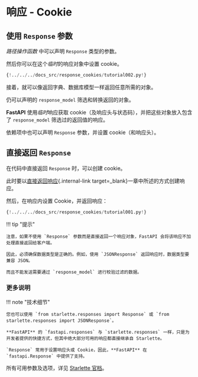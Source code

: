 # 响应 - Cookie

## 使用 `Response` 参数

*路径操作函数* 中可以声明 `Response` 类型的参数。

然后你可以在这个*临时*的响应对象中设置 cookie。

```Python hl_lines="1  8-9"
{!../../../docs_src/response_cookies/tutorial002.py!}
```

接着，就可以像返回字典、数据库模型一样返回任意所需的对象。

仍可以声明的 `response_model` 筛选和转换返回的对象。

**FastAPI** 使用*临时*响应获取 cookie（及响应头与状态码），并把这些对象放入包含了 `response_model` 筛选过的返回值的响应。

依赖项中也可以声明 `Response` 参数，并设置 cookie（和响应头）。

## 直接返回 `Response`

在代码中直接返回 `Response` 时，可以创建 cookie。

此时要以[直接返回响应](response-directly.md){.internal-link target=_blank}一章中所述的方式创建响应。

然后，在响应内设置 Cookie，并返回响应：

```Python hl_lines="10-12"
{!../../../docs_src/response_cookies/tutorial001.py!}
```

!!! tip "提示"

    注意，如果不使用 `Response` 参数而是直接返回一个响应对象，FastAPI 会将该响应不加处理直接返回给客户端。
    
    因此，必须确保数据类型是正确的。例如，使用 `JSONResponse` 返回响应时，数据类型要兼容 JSON。
    
    而且不能发送需要通过 `response_model` 进行校验过滤的数据。

### 更多说明

!!! note "技术细节"

    您也可以使用 `from starlette.responses import Response` 或 `from starlette.responses import JSONResponse`。
    
    **FastAPI** 的 `fastapi.responses` 与 `starlette.responses` 一样，只是为开发者提供的快捷方式，但其中绝大部分可用的响应都直接继承自 Starlette。
    
    `Response` 常用于设置响应头或 Cookie，因此，**FastAPI** 在 `fastapi.Response` 中提供了支持。

所有可用参数及选项，详见 <a href="https://www.starlette.io/responses/#set-cookie" class="external-link" target="_blank">Starlette 官档</a>。

